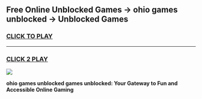 
## Free Online Unblocked Games → ohio games unblocked → Unblocked Games
<h3>
<a href="https://premium.freeplayer.one?title=ohio_games_unblocked&ref=21F">CLICK TO PLAY</a></h3>
<hr>

<h3>
<a href="https://premium.freeplayer.one?title=ohio_games_unblocked&ref=21F">CLICK 2 PLAY</a>
  
</h3>

<a href="https://premium.freeplayer.one?title=ohio_games_unblocked&ref=21F/"><img src="https://clearcache.store/games.png"></a>


**ohio games unblocked games unblocked: Your Gateway to Fun and Accessible Online Gaming**
